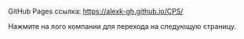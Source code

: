 GitHub Pages ссылка:
https://alexk-gh.github.io/CPS/

Нажмите на лого компании для перехода на следующую страницу.
